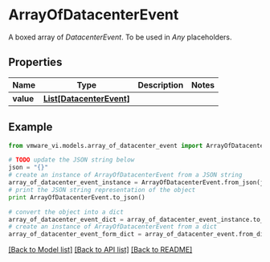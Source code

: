 # ArrayOfDatacenterEvent

A boxed array of *DatacenterEvent*. To be used in *Any* placeholders. 

## Properties
Name | Type | Description | Notes
------------ | ------------- | ------------- | -------------
**value** | [**List[DatacenterEvent]**](DatacenterEvent.md) |  | 

## Example

```python
from vmware_vi.models.array_of_datacenter_event import ArrayOfDatacenterEvent

# TODO update the JSON string below
json = "{}"
# create an instance of ArrayOfDatacenterEvent from a JSON string
array_of_datacenter_event_instance = ArrayOfDatacenterEvent.from_json(json)
# print the JSON string representation of the object
print ArrayOfDatacenterEvent.to_json()

# convert the object into a dict
array_of_datacenter_event_dict = array_of_datacenter_event_instance.to_dict()
# create an instance of ArrayOfDatacenterEvent from a dict
array_of_datacenter_event_form_dict = array_of_datacenter_event.from_dict(array_of_datacenter_event_dict)
```
[[Back to Model list]](../README.md#documentation-for-models) [[Back to API list]](../README.md#documentation-for-api-endpoints) [[Back to README]](../README.md)



